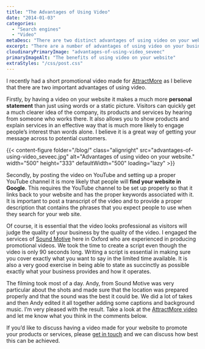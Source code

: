 ```yaml
---
title: "The Advantages of Using Video"
date: "2014-01-03"
categories:
  - "Search engines"
  - "Video"
metaDesc: "There are two distinct advantages of using video on your web site. It helps in engaging visitors and assists the search engines in finding your site."
excerpt: "There are a number of advantages of using video on your business website. Not only does it help make a stronger connection with site visitors it can help improve search engine rankings. However, it needs to be done properly and that is the subject of this post."
cloudinaryPrimaryImage: "advantages-of-using-video_seveec"
primaryImageAlt: "The benefits of using video on your website"
extraStyles: "/css/post.css"
---
```


I recently had a short promotional video made for [AttractMore](https://www.attractmore.uk/) as I believe that there are two important advantages of using video.

Firstly, by having a video on your website it makes a much more **personal statement** than just using words or a static picture. Visitors can quickly get a much clearer idea of the company, its products and services by hearing from someone who works there. It also allows you to show products and explain services in an effective way that is much more likely to engage people’s interest than words alone. I believe it is a great way of getting your message across to potential customers.

{{< content-figure folder="/blog/"
class="alignright"
src="advantages-of-using-video_seveec.jpg"
alt="Advantages of using video on your website."
width="500" height="333" defaultWidth="500"
loading="lazy" >}}

Secondly, by posting the video on YouTube and setting up a proper YouTube channel it is more likely that people will **find your website in Google**. This requires the YouTube channel to be set up properly so that it links back to your website and has the proper keywords associated with it.  It is important to post a transcript of the video and to provide a proper description that contains the phrases that you expect people to use when they search for your web site.

Of course, it is essential that the video looks professional as visitors will judge the quality of your business by the quality of the video. I engaged the services of [Sound Motive](https://www.soundmotive.tv/) here in Oxford who are experienced in producing promotional videos. We took the time to create a script even though the video is only 90 seconds long. Writing a script is essential in making sure you cover exactly what you want to say in the limited time available. It is also a very good exercise in being able to state as succinctly as possible exactly what your business provides and how it operates.

The filming took most of a day. Andy, from Sound Motive was very particular about the shots and made sure that the location was prepared properly and that the sound was the best it could be. We did a lot of takes and then Andy edited it all together adding some captions and background music. I’m very pleased with the result. Take a look at the [AttractMore video](https://www.youtube.com/watch?v=mMofqKcKk2Q) and let me know what you think in the comments below.

If you’d like to discuss having a video made for your website to promote your products or services, please [get in touch](/contact/) and we can discuss how best this can be achieved.
